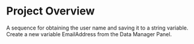 # Project Overview

A sequence for obtaining the user name and saving it to a string variable.
Create a new variable EmailAddress from the Data Manager Panel.

